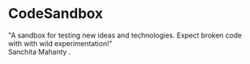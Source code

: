# CodeSandbox
"A sandbox for testing new ideas and technologies. Expect broken code with with wild experimentation!"
<br>
Sanchita Mahanty .
